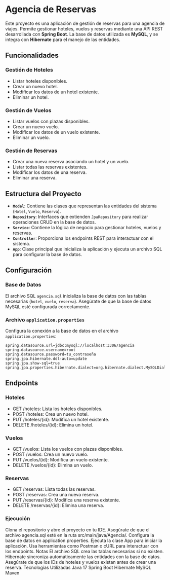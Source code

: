 # Agencia de Reservas

Este proyecto es una aplicación de gestión de reservas para una agencia de viajes. Permite gestionar hoteles, vuelos y reservas mediante una API REST desarrollada con **Spring Boot**. La base de datos utilizada es **MySQL**, y se integra con **Hibernate** para el manejo de las entidades.

## Funcionalidades

### Gestión de Hoteles
- Listar hoteles disponibles.
- Crear un nuevo hotel.
- Modificar los datos de un hotel existente.
- Eliminar un hotel.

### Gestión de Vuelos
- Listar vuelos con plazas disponibles.
- Crear un nuevo vuelo.
- Modificar los datos de un vuelo existente.
- Eliminar un vuelo.

### Gestión de Reservas
- Crear una nueva reserva asociando un hotel y un vuelo.
- Listar todas las reservas existentes.
- Modificar los datos de una reserva.
- Eliminar una reserva.

## Estructura del Proyecto

- **`Model`**: Contiene las clases que representan las entidades del sistema (`Hotel`, `Vuelo`, `Reserva`).
- **`Repository`**: Interfaces que extienden `JpaRepository` para realizar operaciones CRUD en la base de datos.
- **`Service`**: Contiene la lógica de negocio para gestionar hoteles, vuelos y reservas.
- **`Controller`**: Proporciona los endpoints REST para interactuar con el sistema.
- **`App`**: Clase principal que inicializa la aplicación y ejecuta un archivo SQL para configurar la base de datos.

## Configuración

### Base de Datos
El archivo SQL `agencia.sql` inicializa la base de datos con las tablas necesarias (`hotel`, `vuelo`, `reserva`). Asegúrate de que la base de datos MySQL esté configurada correctamente.

### Archivo `application.properties`
Configura la conexión a la base de datos en el archivo `application.properties`:

```properties
spring.datasource.url=jdbc:mysql://localhost:3306/agencia
spring.datasource.username=root
spring.datasource.password=tu_contraseña
spring.jpa.hibernate.ddl-auto=update
spring.jpa.show-sql=true
spring.jpa.properties.hibernate.dialect=org.hibernate.dialect.MySQLDialect
```
## Endpoints
### Hoteles
- GET /hoteles: Lista los hoteles disponibles.
- POST /hoteles: Crea un nuevo hotel.
- PUT /hoteles/{id}: Modifica un hotel existente.
- DELETE /hoteles/{id}: Elimina un hotel.
### Vuelos
- GET /vuelos: Lista los vuelos con plazas disponibles.
- POST /vuelos: Crea un nuevo vuelo.
- PUT /vuelos/{id}: Modifica un vuelo existente.
- DELETE /vuelos/{id}: Elimina un vuelo.
### Reservas
- GET /reservas: Lista todas las reservas.
- POST /reservas: Crea una nueva reserva.
- PUT /reservas/{id}: Modifica una reserva existente.
- DELETE /reservas/{id}: Elimina una reserva.
### Ejecución
Clona el repositorio y abre el proyecto en tu IDE.
Asegúrate de que el archivo agencia.sql esté en la ruta src/main/java/Agencia/.
Configura la base de datos en application.properties.
Ejecuta la clase App para iniciar la aplicación.
Usa herramientas como Postman o cURL para interactuar con los endpoints.
Notas
El archivo SQL crea las tablas necesarias si no existen.
Hibernate sincroniza automáticamente las entidades con la base de datos.
Asegúrate de que los IDs de hoteles y vuelos existan antes de crear una reserva.
Tecnologías Utilizadas
Java 17
Spring Boot
Hibernate
MySQL
Maven
